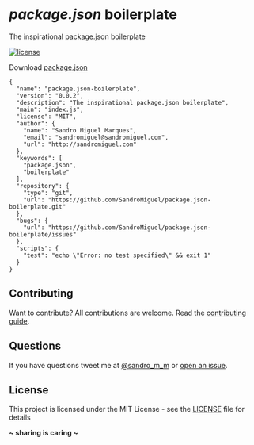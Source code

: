 # **_package.json_** boilerplate

The inspirational package.json boilerplate

[![license](https://img.shields.io/badge/License-MIT-blue.svg?style=flat)](LICENSE)

Download [package.json](package.json)

```
{
  "name": "package.json-boilerplate",
  "version": "0.0.2",
  "description": "The inspirational package.json boilerplate",
  "main": "index.js",
  "license": "MIT",
  "author": {
    "name": "Sandro Miguel Marques",
    "email": "sandromiguel@sandromiguel.com",
    "url": "http://sandromiguel.com"
  },
  "keywords": [
    "package.json",
    "boilerplate"
  ],
  "repository": {
    "type": "git",
    "url": "https://github.com/SandroMiguel/package.json-boilerplate.git"
  },
  "bugs": {
    "url": "https://github.com/SandroMiguel/package.json-boilerplate/issues"
  },
  "scripts": {
    "test": "echo \"Error: no test specified\" && exit 1"
  }
}
```

## Contributing

Want to contribute? All contributions are welcome. Read the [contributing guide](CONTRIBUTING.md).

## Questions

If you have questions tweet me at [@sandro_m_m](https://twitter.com/sandro_m_m) or [open an issue](../../issues/new).

## License

This project is licensed under the MIT License - see the [LICENSE](LICENSE) file for details

**~ sharing is caring ~**

